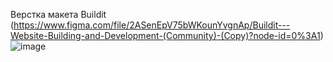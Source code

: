 Верстка макета Buildit (https://www.figma.com/file/2ASenEpV75bWKounYvgnAp/Buildit---Website-Building-and-Development-(Community)-(Copy)?node-id=0%3A1)
![image](https://user-images.githubusercontent.com/79102708/197617977-501dd697-7354-49f0-aca0-877bcfa7dc5a.png)
